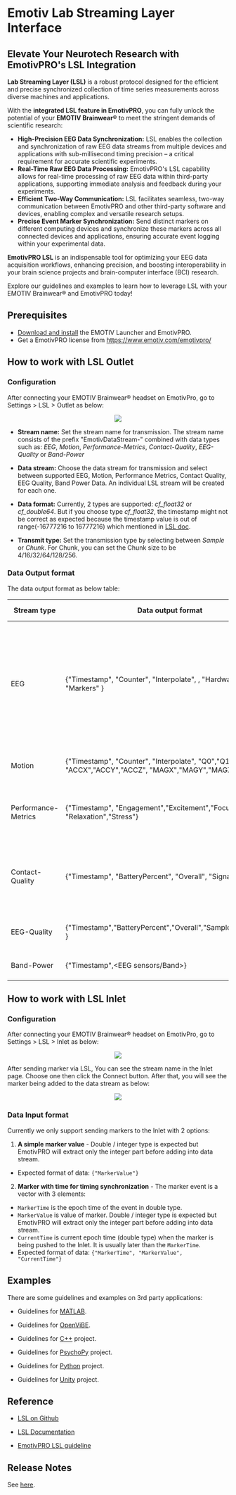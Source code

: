 # Emotiv Lab Streaming Layer Interface
## Elevate Your Neurotech Research with EmotivPRO's LSL Integration

**Lab Streaming Layer (LSL)** is a robust protocol designed for the efficient and precise synchronized collection of time series measurements across diverse machines and applications.

With the **integrated LSL feature in EmotivPRO**, you can fully unlock the potential of your **EMOTIV Brainwear®** to meet the stringent demands of scientific research:

* **High-Precision EEG Data Synchronization:** LSL enables the collection and synchronization of raw EEG data streams from multiple devices and applications with sub-millisecond timing precision – a critical requirement for accurate scientific experiments.
* **Real-Time Raw EEG Data Processing:** EmotivPRO's LSL capability allows for real-time processing of raw EEG data within third-party applications, supporting immediate analysis and feedback during your experiments.
* **Efficient Two-Way Communication:** LSL facilitates seamless, two-way communication between EmotivPRO and other third-party software and devices, enabling complex and versatile research setups.
* **Precise Event Marker Synchronization:** Send distinct markers on different computing devices and synchronize these markers across all connected devices and applications, ensuring accurate event logging within your experimental data.

**EmotivPRO LSL** is an indispensable tool for optimizing your EEG data acquisition workflows, enhancing precision, and boosting interoperability in your brain science projects and brain-computer interface (BCI) research.

Explore our guidelines and examples to learn how to leverage LSL with your EMOTIV Brainwear® and EmotivPRO today!

## Prerequisites

* [Download and install](https://www.emotiv.com/developer/) the EMOTIV Launcher and EmotivPRO.
* Get a EmotivPRO license from https://www.emotiv.com/emotivpro/

## How to work with LSL Outlet

### Configuration
After connecting your EMOTIV Brainwear&reg; headset on EmotivPro, go to Settings > LSL > Outlet as below:
<p align="center">
  <img src="https://github.com/Emotiv/labstreaminglayer/blob/emotiv-lsl/docs/images/config-outlet.png">
</p>

* **Stream name:** Set the stream name for transmission. The stream name consists of the prefix "EmotivDataStream-"  combined with data types such as: *EEG*, *Motion*, *Performance-Metrics*, *Contact-Quality*, *EEG-Quality* or *Band-Power*

* **Data stream:** Choose the data stream for transmission and select between supported EEG, Motion, Performance Metrics, Contact Quality, EEG Quality, Band Power Data. An individual LSL stream will be created for each one.

* **Data format:** Currently, 2 types are supported: *cf_float32* or *cf_double64*. But if you choose type *cf_float32*, the timestamp might not be correct as expected because the timestamp value is out of range(-16777216 to 16777216) which mentioned in [LSL doc](https://labstreaminglayer.readthedocs.io/projects/liblsl/ref/enums.html).

* **Transmit type:** Set the transmission type by selecting between *Sample* or *Chunk*. For Chunk, you can set the Chunk size to be 4/16/32/64/128/256.

### Data Output format
The data output format as below table:

Stream type | Data output format | Sample rate | Notes
----------- | ------------------ | ------------ | ---------------
EEG | {"Timestamp", "Counter", "Interpolate", <EEG sensors>, "HardwareMarker", "Markers" } | 128Hz/ 256 Hz | Description of  EEG channels at [link](https://emotiv.gitbook.io/cortex-api/data-subscription/data-sample-object#eeg). The Markers channel  is supported from V3.0 and it is marker value of marker object included on EEG data.
Motion | {"Timestamp", "Counter", "Interpolate", "Q0","Q1","Q2","Q3", "ACCX","ACCY","ACCZ", "MAGX","MAGY","MAGZ"} |32 Hz / 64 Hz / 128 Hz | Description of Motion channels at [link](https://emotiv.gitbook.io/cortex-api/data-subscription/data-sample-object#motion)
Performance-Metrics | {"Timestamp", "Engagement","Excitement","Focus","Interest ", "Relaxation","Stress"} | 2 Hz for high resolution / 0.1 Hz for low resolution | Description of Performance metric at [link](https://emotiv.gitbook.io/cortex-api/data-subscription/data-sample-object#performance-metric)
Contact-Quality | {"Timestamp", "BatteryPercent", "Overall", "Signal", <EEG sensors> } | 2 Hz | Description of Contact Quality at [link](https://emotiv.gitbook.io/cortex-api/data-subscription/data-sample-object#device-information) but the order of channels changes a bit.
EEG-Quality | {"Timestamp","BatteryPercent","Overall","SampleRateQuality", <EEG sensors>} | 2 Hz | Description of EEG Quality at [link](https://emotiv.gitbook.io/cortex-api/data-subscription/data-sample-object#eeg-quality)
Band-Power | {"Timestamp",<EEG sensors/Band>} | 8 Hz | Description of Band Power at [link](https://emotiv.gitbook.io/cortex-api/data-subscription/data-sample-object#band-power)


## How to work with LSL Inlet

### Configuration
After connecting your EMOTIV Brainwear&reg; headset on EmotivPro, go to Settings > LSL > Inlet as below:

<p align="center">
  <img src="https://github.com/Emotiv/labstreaminglayer/blob/emotiv-lsl/docs/images/config-inlet.png">
</p>

After sending marker via LSL, You can see the stream name in the Inlet page. Choose one then click the Connect button. After that, you will see the marker being added to the data stream as below:
<p align="center">
  <img src="https://github.com/Emotiv/labstreaminglayer/blob/emotiv-lsl/docs/images/marker-added.png">
</p>

### Data Input format

Currently we only support sending markers to the Inlet with 2 options:

1. **A simple marker value** - Double / integer type is expected but EmotivPRO will extract only the integer part before adding into data stream.
  * Expected format of data: `{"MarkerValue"}`

2. **Marker with time for timing synchronization** - The marker event is a vector with 3 elements:
  * `MarkerTime` is the epoch time of the event in double type.
  * `MarkerValue` is value of marker. Double / integer type is expected but EmotivPRO will extract only the integer part before adding into data stream.
  * `CurrentTime` is current epoch time (double type) when the marker is being pushed to the Inlet. It is usually later than the `MarkerTime`.
  * Expected format of data: `{"MarkerTime", "MarkerValue", "CurrentTime"}`

## Examples

There are some guidelines and examples on 3rd party applications:

* Guidelines for <a href="examples/matlab/readme.md">MATLAB</a>.

* Guidelines for <a href="examples/openvibe/readme.md">OpenViBE</a>.

* Guidelines for <a href="examples/cpp/readme.md">C++</a> project.

* Guidelines for <a href="examples/psychopy/readme.md">PsychoPy</a> project.

* Guidelines for <a href="examples/python/readme.md">Python</a> project.

* Guidelines for <a href="examples/unity/readme.md">Unity</a> project.



## Reference
* [LSL on Github](https://github.com/sccn/labstreaminglayer)

* [LSL Documentation](https://labstreaminglayer.readthedocs.io/)
* [EmotivPRO LSL guideline](https://emotiv.gitbook.io/emotivpro-v2-0/lab-streaming-layer-lsl)

## Release Notes

See <a href="docs/ReleaseNotes.md">here</a>.

